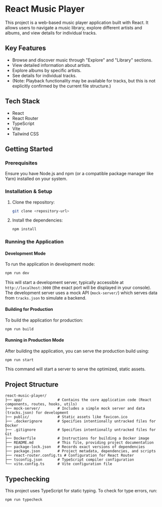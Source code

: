 # React Music Player

This project is a web-based music player application built with React. It allows users to navigate a music library, explore different artists and albums, and view details for individual tracks.

## Key Features

*   Browse and discover music through "Explore" and "Library" sections.
*   View detailed information about artists.
*   Explore albums by specific artists.
*   See details for individual tracks.
*   (Note: Playback functionality may be available for tracks, but this is not explicitly confirmed by the current file structure.)

## Tech Stack

*   React
*   React Router
*   TypeScript
*   Vite
*   Tailwind CSS

## Getting Started

### Prerequisites

Ensure you have Node.js and npm (or a compatible package manager like Yarn) installed on your system.

### Installation & Setup

1.  Clone the repository:
    ```bash
    git clone <repository-url>
    ```
2.  Install the dependencies:
    ```bash
    npm install
    ```

### Running the Application

#### Development Mode

To run the application in development mode:

```bash
npm run dev
```

This will start a development server, typically accessible at `http://localhost:3000` (the exact port will be displayed in your console). The development server uses a mock API (`mock-server/`) which serves data from `tracks.json` to simulate a backend.

#### Building for Production

To build the application for production:

```bash
npm run build
```

#### Running in Production Mode

After building the application, you can serve the production build using:

```bash
npm run start
```
This command will start a server to serve the optimized, static assets.

## Project Structure

```
react-music-player/
├── app/                # Contains the core application code (React components, routes, hooks, utils)
├── mock-server/        # Includes a simple mock server and data (tracks.json) for development
├── public/             # Static assets like favicon.ico
├── .dockerignore       # Specifies intentionally untracked files for Docker
├── .gitignore          # Specifies intentionally untracked files for Git
├── Dockerfile          # Instructions for building a Docker image
├── README.md           # This file, providing project documentation
├── package-lock.json   # Records exact versions of dependencies
├── package.json        # Project metadata, dependencies, and scripts
├── react-router.config.ts # Configuration for React Router
├── tsconfig.json       # TypeScript compiler configuration
└── vite.config.ts      # Vite configuration file
```

## Typechecking

This project uses TypeScript for static typing. To check for type errors, run:

```bash
npm run typecheck
```
